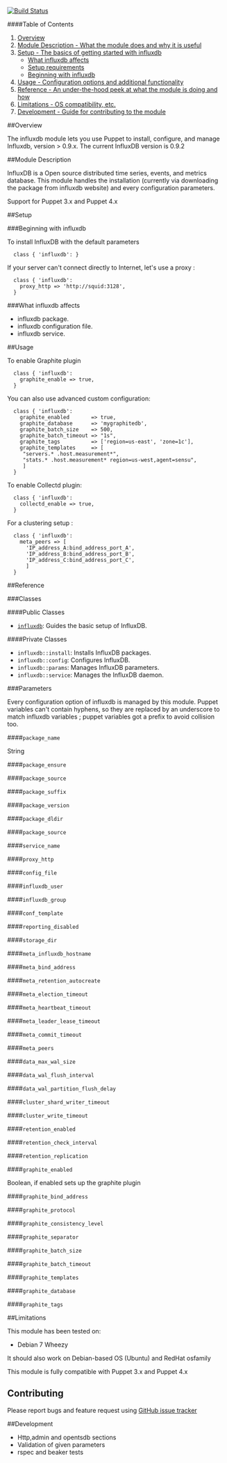 [![Build Status](https://travis-ci.org/olivierHa/puppet-influxdb.svg)](https://travis-ci.org/olivierHa/puppet-influxdb)

####Table of Contents

1. [Overview](#overview)
2. [Module Description - What the module does and why it is useful](#module-description)
3. [Setup - The basics of getting started with influxdb](#setup)
    * [What influxdb affects](#what-influxdb-affects)
    * [Setup requirements](#setup-requirements)
    * [Beginning with influxdb](#beginning-with-influxdb)
4. [Usage - Configuration options and additional functionality](#usage)
5. [Reference - An under-the-hood peek at what the module is doing and how](#reference)
5. [Limitations - OS compatibility, etc.](#limitations)
6. [Development - Guide for contributing to the module](#development)

##Overview

The influxdb module lets you use Puppet to install, configure, and manage Influxdb, version > 0.9.x.
The current InfluxDB version is 0.9.2

##Module Description

InfluxDB is a Open source distributed time series, events, and metrics database. 
This module handles the installation (currently via downloading the package from influxdb website) and every configuration parameters.

Support for Puppet 3.x and Puppet 4.x

##Setup

###Beginning with influxdb

To install InfluxDB with the default parameters

~~~puppet
  class { 'influxdb': }
~~~

If your server can't connect directly to Internet, let's use a proxy :

~~~puppet
  class { 'influxdb': 
    proxy_http => 'http://squid:3128',
  }
~~~

###What influxdb affects

* influxdb package.
* influxdb configuration file.
* influxdb service.

##Usage

To enable Graphite plugin

~~~puppet
  class { 'influxdb': 
    graphite_enable => true,
  }
~~~

You can also use advanced custom configuration:

~~~puppet
  class { 'influxdb': 
    graphite_enabled       => true,
    graphite_database      => 'mygraphitedb',
    graphite_batch_size    => 500,
    graphite_batch_timeout => "1s",
    graphite_tags          => ['region=us-east', 'zone=1c'],
    graphite_templates     => [
     "servers.* .host.measurement*",
     "stats.* .host.measurement* region=us-west,agent=sensu",
     ]
  }
~~~

To enable Collectd plugin:

~~~puppet
  class { 'influxdb': 
    collectd_enable => true,
  }
~~~

For a clustering setup : 

~~~puppet
  class { 'influxdb': 
    meta_peers => [
      'IP_address_A:bind_address_port_A',
      'IP_address_B:bind_address_port_B',
      'IP_address_C:bind_address_port_C',
      ]
  }
~~~

##Reference

###Classes

####Public Classes

* [`influxdb`](#class-influxdb): Guides the basic setup of InfluxDB.

####Private Classes

* `influxdb::install`: Installs InfluxDB packages.
* `influxdb::config`: Configures InfluxDB.
* `influxdb::params`: Manages InfluxDB parameters.
* `influxdb::service`: Manages the InfluxDB daemon.

###Parameters

Every configuration option of influxdb is managed by this module. 
Puppet variables can't contain hyphens, so they are replaced by an underscore to match influxdb variables ; puppet variables got a prefix to avoid collision too.

####`package_name`

String

####`package_ensure`

####`package_source`

####`package_suffix`

####`package_version`

####`package_dldir`

####`package_source`

####`service_name`

####`proxy_http`

####`config_file`

####`influxdb_user`

####`influxdb_group`

####`conf_template`

####`reporting_disabled`

####`storage_dir`

####`meta_influxdb_hostname`

####`meta_bind_address`

####`meta_retention_autocreate`

####`meta_election_timeout`

####`meta_heartbeat_timeout`

####`meta_leader_lease_timeout`

####`meta_commit_timeout`

####`meta_peers`

####`data_max_wal_size`

####`data_wal_flush_interval`

####`data_wal_partition_flush_delay`

####`cluster_shard_writer_timeout`

####`cluster_write_timeout`

####`retention_enabled`

####`retention_check_interval`

####`retention_replication`

####`graphite_enabled`

Boolean, if enabled sets up the graphite plugin

####`graphite_bind_address`

####`graphite_protocol`

####`graphite_consistency_level`

####`graphite_separator`

####`graphite_batch_size`

####`graphite_batch_timeout`

####`graphite_templates`

####`graphite_database`

####`graphite_tags`



##Limitations

This module has been tested on:

 - Debian 7 Wheezy

It should also work on Debian-based OS (Ubuntu) and RedHat osfamily

This module is fully compatible with Puppet 3.x and Puppet 4.x

## Contributing

Please report bugs and feature request using [GitHub issue
tracker](https://github.com/olivierHa/puppet-influxdb/issues)

##Development

 - Http,admin and opentsdb sections
 - Validation of given parameters
 - rspec and beaker tests

